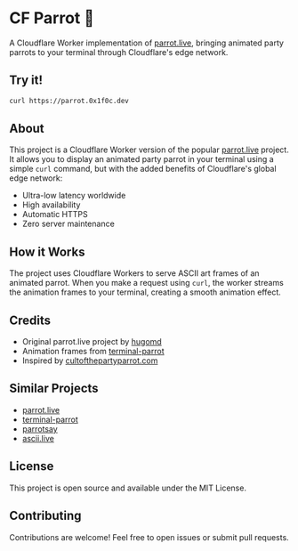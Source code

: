 # CF Parrot 🦜

A Cloudflare Worker implementation of [parrot.live](https://github.com/hugomd/parrot.live), bringing animated party parrots to your terminal through Cloudflare's edge network.

## Try it!

```bash
curl https://parrot.0x1f0c.dev
```

## About

This project is a Cloudflare Worker version of the popular [parrot.live](https://github.com/hugomd/parrot.live) project. It allows you to display an animated party parrot in your terminal using a simple `curl` command, but with the added benefits of Cloudflare's global edge network:

- Ultra-low latency worldwide
- High availability
- Automatic HTTPS
- Zero server maintenance

## How it Works

The project uses Cloudflare Workers to serve ASCII art frames of an animated parrot. When you make a request using `curl`, the worker streams the animation frames to your terminal, creating a smooth animation effect.

## Credits

- Original parrot.live project by [hugomd](https://github.com/hugomd/parrot.live)
- Animation frames from [terminal-parrot](https://github.com/jmhobbs/terminal-parrot)
- Inspired by [cultofthepartyparrot.com](https://cultofthepartyparrot.com)

## Similar Projects

- [parrot.live](https://github.com/hugomd/parrot.live)
- [terminal-parrot](https://github.com/jmhobbs/terminal-parrot)
- [parrotsay](https://github.com/mtth/parrotsay)
- [ascii.live](https://ascii.live)

## License

This project is open source and available under the MIT License.

## Contributing

Contributions are welcome! Feel free to open issues or submit pull requests. 